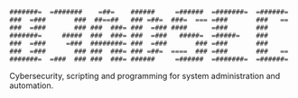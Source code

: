 ```terminal
#######=  =#######    =##=    ######     =######  =#######=  =######= 
###  =###       ###  ##==##   ### =##=  ###=  === =###       ###   ==
###  =###       ### ###  ###= ###  =### ####      =###       ###      
#######=     #####  ###  ###= ###  =###   #####=  =#####=    ###      
###  =###     =###  ########= ###  =###       ### =###       ###      
###  =###       ### ###  ###= ### =##=  ====  ### =###       ###   ==
#######=  =###  ### ###  ###= ######     =######  =#######=  =######=
```

Cybersecurity, scripting and programming for system administration and automation.
